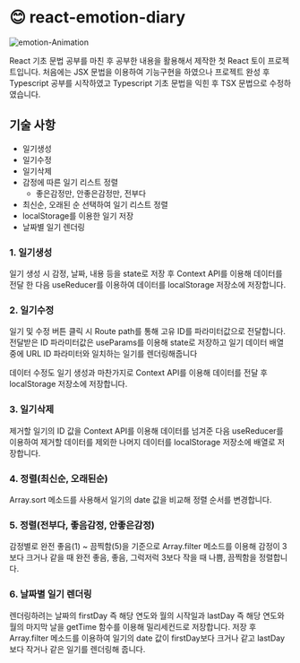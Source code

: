 # :blush: react-emotion-diary

![emotion-Animation](https://user-images.githubusercontent.com/77928818/217844646-9ef4d477-08ce-4649-89df-419b53af4494.gif)

React 기초 문법 공부를 마친 후 공부한 내용을 활용해서 제작한 첫 React 토이 프로젝트입니다.
처음에는 JSX 문법을 이용하여 기능구현을 하였으나 프로젝트 완성 후 Typescript 공부를 시작하였고 Typescript 기초 문법을 익힌 후 TSX 문법으로 수정하였습니다.

## 기술 사항
* 일기생성
* 일기수정
* 일기삭제
* 감정에 따른 일기 리스트 정렬
  - 좋은감정만, 안좋은감정만, 전부다
* 최신순, 오래된 순 선택하여 일기 리스트 정렬
* localStorage를 이용한 일기 저장
* 날짜별 일기 렌더링

### 1. 일기생성
일기 생성 시 감정, 날짜, 내용 등을 state로 저장 후 Context API를 이용해 데이터를 전달 한 다음 useReducer를 이용하여 데이터를 localStorage 저장소에 저장합니다.

### 2. 일기수정
일기 및 수정 버튼 클릭 시 Route path를 통해 고유 ID를 파라미터값으로 전달합니다. 전달받은 ID 파라미터값은 useParams를 이용해 state로 저장하고 일기 데이터 배열 중에 URL ID 파라미터와 일치하는 일기를 렌더링해줍니다

데이터 수정도 일기 생성과 마찬가지로 Context API를 이용해 데이터를 전달 후 localStorage 저장소에 저장합니다.

### 3. 일기삭제
제거할 일기의 ID 값을 Context API를 이용해 데이터를 넘겨준 다음 useReducer를 이용하여 제거할 데이터를 제외한 나머지 데이터를 localStorage 저장소에 배열로 저장합니다.

### 4. 정렬(최신순, 오래된순)
Array.sort 메소드를 사용해서 일기의 date 값을 비교해 정렬 순서를 변경합니다.

### 5. 정렬(전부다, 좋음감정, 안좋은감정)
감정별로 완전 좋음(1) ~ 끔찍함(5)을 기준으로 Array.filter 메소드를 이용해 감정이 3보다 크거나 같을 때 완전 좋음, 좋음, 그럭저럭 3보다 작을 때 나쁨, 끔찍함을 정렬합니다.

### 6. 날짜별 일기 렌더링
렌더링하려는 날짜의 firstDay 즉 해당 연도와 월의 시작일과 lastDay 즉 해당 연도와 월의 마지막 날을 getTime 함수를 이용해 밀리세컨드로 저장합니다. 저장 후 Array.filter 메소드를 이용하여 일기의 date 값이 firstDay보다 크거나 같고 lastDay보다 작거나 같은 일기를 렌더링해 줍니다.

